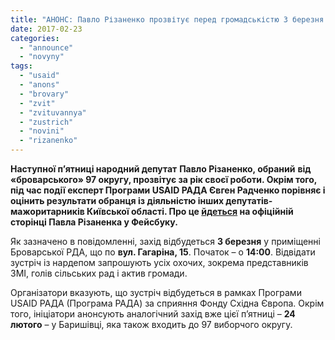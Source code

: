 ```yaml
---
title: "АНОНС: Павло Різаненко прозвітує перед громадськістю 3 березня у Броварах"
date: 2017-02-23
categories: 
  - "announce"
  - "novyny"
tags: 
  - "usaid"
  - "anons"
  - "brovary"
  - "zvit"
  - "zvituvannya"
  - "zustrich"
  - "novini"
  - "rizanenko"
---
```


**Наступної п’ятниці народний депутат** **Павло Різаненко, обраний** **від «броварського» 97 округу, прозвітує за рік своєї роботи. Окрім того, під час події експерт Програми USAID РАДА Євген Радченко порівняє і оцінить результати обранця із діяльністю інших депутатів-мажоритарників Київської області. Про це [йдеться](https://www.facebook.com/events/596268803904211/) на офіційній сторінці Павла Різаненка у Фейсбуку.**

Як зазначено в повідомленні, захід відбудеться **3 березня** у приміщенні Броварської РДА, що по **вул. Гагаріна, 15**. Початок – о **14:00**. Відвідати зустріч із нардепом запрошують усіх охочих, зокрема представників ЗМІ, голів сільських рад і актив громади.

Організатори вказують, що зустріч відбудеться в рамках Програми USAID РАДА (Програма РАДА) за сприяння Фонду Східна Європа. Окрім того, ініціатори анонсують аналогічний захід вже цієї п’ятниці – **24 лютого** – у Баришівці, яка також входить до 97 виборчого округу.
